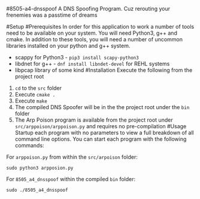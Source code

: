 #8505-a4-dnsspoof
A DNS Spoofing Program. Cuz rerouting your frenemies was a passtime of dreams

#Setup
#Prerequisites
In order for this application to work a number of tools need to be available on your system. You will need
Python3, g++ and cmake. In addition to these tools, you will need a number of uncommon libraries installed on
your python and g++ system.
* scappy for Python3 - `pip3 install scapy-python3`
* libdnet for g++ - `dnf install libndet-devel` for REHL systems
* libpcap library of some kind
#Installation
Execute the following from the project root
1. `cd` to the `src` folder
2. Execute `cmake .`
3. Execute `make`
4. The compiled DNS Spoofer will be in the the project root under the `bin` folder
5. The Arp Poison program is available from the project root under `src/arppoison/arppoison.py` and requires
no pre-compilation
#Usage
Startup each program with no parameters to view a full breakdown of all command line options. You can start each program
with the following commands:

For `arppoison.py` from within the `src/arpoison` folder:
```
sudo python3 arpposion.py
```
For `8505_a4_dnsspoof` within the compiled `bin` folder:
```
sudo ./8505_a4_dnsspoof
```